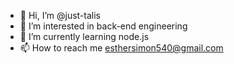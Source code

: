 - 👋 Hi, I’m @just-talis
- 👀 I’m interested in back-end engineering
- 🌱 I’m currently learning node.js
- 📫 How to reach me esthersimon540@gmail.com

<!---
just-talis/just-talis is a ✨ special ✨ repository because its `README.md` (this file) appears on your GitHub profile.
You can click the Preview link to take a look at your changes.
--->
